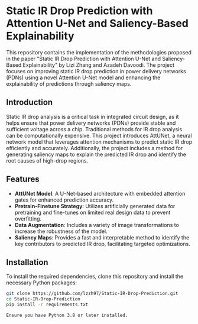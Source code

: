 # Static IR Drop Prediction with Attention U-Net and Saliency-Based Explainability

This repository contains the implementation of the methodologies proposed in the paper "Static IR Drop Prediction with Attention U-Net and Saliency-Based Explainability" by Lizi Zhang and Azadeh Davoodi. The project focuses on improving static IR drop prediction in power delivery networks (PDNs) using a novel Attention U-Net model and enhancing the explainability of predictions through saliency maps.

## Introduction

Static IR drop analysis is a critical task in integrated circuit design, as it helps ensure that power delivery networks (PDNs) provide stable and sufficient voltage across a chip. Traditional methods for IR drop analysis can be computationally expensive. This project introduces AttUNet, a neural network model that leverages attention mechanisms to predict static IR drop efficiently and accurately. Additionally, the project includes a method for generating saliency maps to explain the predicted IR drop and identify the root causes of high-drop regions.

## Features

  - **AttUNet Model**: A U-Net-based architecture with embedded attention gates for enhanced prediction accuracy.
  - **Pretrain-Finetune Strategy**: Utilizes artificially generated data for pretraining and fine-tunes on limited real design data to prevent overfitting.
  - **Data Augmentation**: Includes a variety of image transformations to increase the robustness of the model.
  - **Saliency Maps**: Provides a fast and interpretable method to identify the key contributors to predicted IR drop, facilitating targeted optimizations.

## Installation
To install the required dependencies, clone this repository and install the necessary Python packages:

```bash
git clone https://github.com/lzzh97/Static-IR-Drop-Prediction.git
cd Static-IR-Drop-Prediction
pip install -r requirements.txt

Ensure you have Python 3.8 or later installed.
